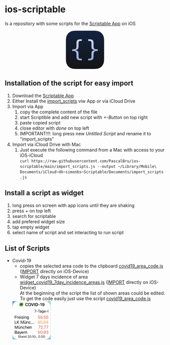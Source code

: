 # ios-scriptable

Is a repository with some scripts for the [Scriptable App](https://scriptable.app/) on iOS

<p align="center">
    <a href="https://scriptable.app/">
        <img width=120" src="images/scriptable.png">
    </a>
</p>

## Installation of the script for easy import

1. Download the [Scriptable App](https://apps.apple.com/us/app/scriptable/id1405459188?uo=4)
2. Either Install the [import_scripts](https://github.com/PascalBru/ios-scriptable/blob/main/import_scripts.js) viw App or via iCloud Drive
3. Import via App
    1. copy the complete content of the file
    2. start Scriptible and add new script with *+-Button* on top right
    3. paste copied script
    4. close editor with *done* on top left
    5. IMPORTANT!!!: long press new *Untitled Script* and rename it to "import_scripts"
4. Import via iCloud Drive with Mac
    1. Just execute the following command from a Mac with access to your iOS-iCloud  
    `
curl https://raw.githubusercontent.com/PascalBru/ios-scriptable/main/import_scripts.js --output ~/Library/Mobile\ Documents/iCloud~dk~simonbs~Scriptable/Documents/import_scripts.js
`

## Install a script as widget

1. long press on screen with app icons until they are shaking
2. press *+* on top left
3. search for scriptable
4. add prefered widget size
5. tap empty widget
6. select name of script and set interacting to run script

## List of Scripts

* Covid-19
  * copies the selected area code to the clipboard [covid19_area_code.js](covid19_area_code.js) ([IMPORT](https://open.scriptable.app/run?scriptName=import_scripts&name=COVID-19AreaCode&contentPath=https%3A%2F%2Fraw.githubusercontent.com%2FPascalBru%2Fios-scriptable%2Fmain%2Fcovid19_area_code.js) directly on iOS-Device)
  * Widget 7 days incidence of area [widget_covid19_7day_incidence_areas.js](widget_covid19_7day_incidence_areas.js) ([IMPORT](https://open.scriptable.app/run?scriptName=import_scripts&name=COVID-19&contentPath=https%3A%2F%2Fraw.githubusercontent.com%2FPascalBru%2Fios-scriptable%2Fmain%2Fwidget_covid19_7day_incidence_areas.js) directly on iOS-Device)  
  At the beginning of the script the list of shown areas could be edited. To get the code easily just use the script [covid19_area_code.js](https://open.scriptable.app/run?scriptName=import_scripts&name=COVID-19AreaCode&contentPath=https%3A%2F%2Fraw.githubusercontent.com%2FPascalBru%2Fios-scriptable%2Fmain%2Fcovid19_area_code.js)  
  <img src="images/widget_covid19_7day_incidence_areas.png" width="120"/>  

